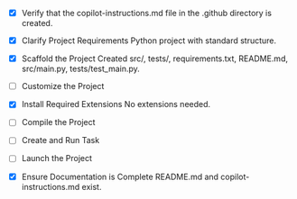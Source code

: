 - [x] Verify that the copilot-instructions.md file in the .github directory is created.

- [x] Clarify Project Requirements
	Python project with standard structure.

- [x] Scaffold the Project
	Created src/, tests/, requirements.txt, README.md, src/main.py, tests/test_main.py.

- [ ] Customize the Project

- [x] Install Required Extensions
	No extensions needed.

- [ ] Compile the Project

- [ ] Create and Run Task

- [ ] Launch the Project

- [x] Ensure Documentation is Complete
	README.md and copilot-instructions.md exist.
